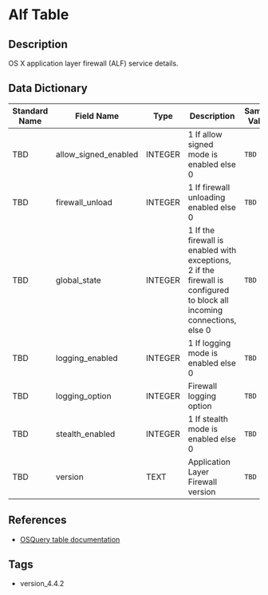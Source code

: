# Alf Table

## Description
OS X application layer firewall (ALF) service details.

## Data Dictionary
|Standard Name|Field Name|Type|Description|Sample Value|
|---|---|---|---|---|
|TBD|allow_signed_enabled|INTEGER|1 If allow signed mode is enabled else 0|`TBD`|
|TBD|firewall_unload|INTEGER|1 If firewall unloading enabled else 0|`TBD`|
|TBD|global_state|INTEGER|1 If the firewall is enabled with exceptions, 2 if the firewall is configured to block all incoming connections, else 0|`TBD`|
|TBD|logging_enabled|INTEGER|1 If logging mode is enabled else 0|`TBD`|
|TBD|logging_option|INTEGER|Firewall logging option|`TBD`|
|TBD|stealth_enabled|INTEGER|1 If stealth mode is enabled else 0|`TBD`|
|TBD|version|TEXT|Application Layer Firewall version|`TBD`|

## References
* [OSQuery table documentation](https://osquery.io/schema/current#alf)

## Tags
* version_4.4.2